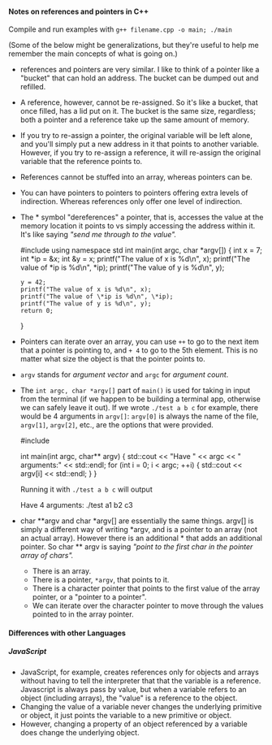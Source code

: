 #### Notes on references and pointers in C++

Compile and run examples with `g++ filename.cpp -o main; ./main`

(Some of the below might be generalizations, but they're useful to help me remember the main concepts of what is going on.)

* references and pointers are very similar. I like to think of a pointer like a "bucket" that can hold an address. The bucket can be dumped out and refilled.
* A reference, however, cannot be re-assigned. So it's like a bucket, that once filled, has a lid put on it. The bucket is the same size, regardless; both a pointer and a reference take up the same amount of memory.
* If you try to re-assign a pointer, the original variable will be left alone, and you'll simply put a new address in it that points to another variable. However, if you try to re-assign a reference, it will re-assign the original variable that the reference points to.
* References cannot be stuffed into an array, whereas pointers can be.
* You can have pointers to pointers to pointers offering extra levels of indirection. Whereas references only offer one level of indirection.
* The \* symbol "dereferences" a pointer, that is, accesses the value at the memory location it points to vs simply accessing the address within it. It's like saying *"send me through to the value".*

  \#include <cstdio>
  using namespace std
  int main(int argc, char \*argv[]) {
      int x = 7;
      int \*ip = \&x;
      int &y = x;
      printf("The value of x is %d\n", x);
      printf("The value of \*ip is %d\n", \*ip);
      printf("The value of y is %d\n", y);

      y = 42;
      printf("The value of x is %d\n", x);
      printf("The value of \*ip is %d\n", \*ip);
      printf("The value of y is %d\n", y);
      return 0;
  }

* Pointers can iterate over an array, you can use `++` to go to the next item that a pointer is pointing to, and `+ 4` to go to the 5th element. This is no matter what size the object is that the pointer points to.
* `argv` stands for *argument vector* and `argc` for *argument count*.
* The `int argc, char *argv[]` part of `main()` is used for taking in input from the terminal (if we happen to be building a terminal app, otherwise we can safely leave it out). If we wrote `./test a b c` for example, there would be 4 arguments in `argv[]`: `argv[0]` is always the name of the file, `argv[1]`, `argv[2]`, etc., are the options that were provided.

  \#include <iostream>

  int main(int argc, char** argv) {
      std::cout << "Have " << argc << " arguments:" << std::endl;
      for (int i = 0; i < argc; ++i) {
          std::cout << argv[i] << std::endl;
      }
  }

  Running it with `./test a b c` will output

  Have 4 arguments:
  ./test
  a1
  b2
  c3

* char \*\*argv and char \*argv[] are essentially the same things. argv[] is simply a different way of writing \*argv, and is a pointer to an array (not an actual array). However there is an additional \* that adds an additional pointer. So char \*\* argv is saying *"point to the first char in the pointer array of chars".*
  * There is an array.
  * There is a pointer, `*argv`, that points to it.
  * There is a character pointer that points to the first value of the array pointer, or a "pointer to a pointer".
  * We can iterate over the character pointer to move through the values pointed to in the array pointer.

#### Differences with other Languages
##### JavaScript
* JavaScript, for example, creates references only for objects and arrays without having to tell the interpreter that that the variable is a reference. Javascript is always pass by value, but when a variable refers to an object (including arrays), the "value" is a reference to the object.
* Changing the value of a variable never changes the underlying primitive or object, it just points the variable to a new primitive or object.
* However, changing a property of an object referenced by a variable does change the underlying object.
